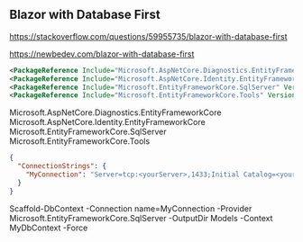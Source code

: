 ## Blazor with Database First

<https://stackoverflow.com/questions/59955735/blazor-with-database-first>

<https://newbedev.com/blazor-with-database-first>

```xml
<PackageReference Include="Microsoft.AspNetCore.Diagnostics.EntityFrameworkCore" Version="3.1.1" />
<PackageReference Include="Microsoft.AspNetCore.Identity.EntityFrameworkCore" Version="3.1.1" />
<PackageReference Include="Microsoft.EntityFrameworkCore.SqlServer" Version="3.1.1" />
<PackageReference Include="Microsoft.EntityFrameworkCore.Tools" Version="3.1.1">
```
Microsoft.AspNetCore.Diagnostics.EntityFrameworkCore
Microsoft.AspNetCore.Identity.EntityFrameworkCore
Microsoft.EntityFrameworkCore.SqlServer
Microsoft.EntityFrameworkCore.Tools

```json
{
  "ConnectionStrings": {
    "MyConnection": "Server=tcp:<yourServer>,1433;Initial Catalog=<yourDatabase>;Persist Security Info=False;User ID=<yourDatabaseUserName>;Password=<yourDatabaseUserPassword>;MultipleActiveResultSets=False;Encrypt=True;TrustServerCertificate=True;Connection Timeout=30;"
  }
}
```

Scaffold-DbContext -Connection name=MyConnection -Provider Microsoft.EntityFrameworkCore.SqlServer -OutputDir Models -Context MyDbContext -Force
